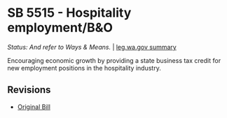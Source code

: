 # SB 5515 - Hospitality employment/B&O
*Status: And refer to Ways & Means.* | [leg.wa.gov summary](https://app.leg.wa.gov/billsummary?BillNumber=5515&Year=2021)

Encouraging economic growth by providing a state business tax credit for new employment positions in the hospitality industry.

## Revisions
* [Original Bill](1/)
